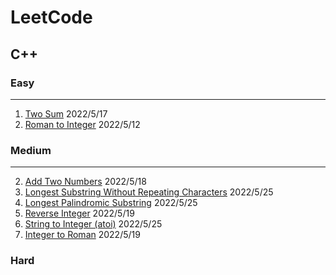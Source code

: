 # LeetCode

## C++

### Easy

---
1. [Two Sum](https://leetcode.com/problems/two-sum) 2022/5/17
13. [Roman to Integer](https://leetcode.com/problems/roman-to-integer) 2022/5/12

### Medium

---
2. [Add Two Numbers](https://leetcode.com/problems/add-two-numbers) 2022/5/18
3. [Longest Substring Without Repeating Characters](https://leetcode.com/problems/longest-substring-without-repeating-characters) 2022/5/25
5. [Longest Palindromic Substring](https://leetcode.com/problems/longest-palindromic-substring) 2022/5/25
7. [Reverse Integer](https://leetcode.com/problems/reverse-integer) 2022/5/19
8. [String to Integer (atoi)](https://leetcode.com/problems/string-to-integer-atoi) 2022/5/25
12. [Integer to Roman](https://leetcode.com/problems/integer-to-roman) 2022/5/19

### Hard